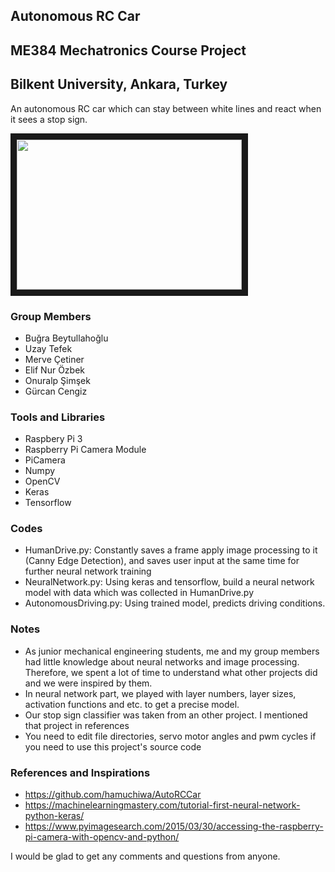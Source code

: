 ## Autonomous RC Car 
## ME384 Mechatronics Course Project
## Bilkent University, Ankara, Turkey

   An autonomous RC car which can stay between white lines and react when it sees a stop sign. 
  
  <a href="https://www.youtube.com/watch?v=-MaZoxNlZlw
" target="_blank"><img src="http://img.youtube.com/vi/-MaZoxNlZlw/0.jpg" width="360" height="240" border="10" /></a>

### Group Members
* Buğra Beytullahoğlu
* Uzay Tefek
* Merve Çetiner
* Elif Nur Özbek
* Onuralp Şimşek
* Gürcan Cengiz

### Tools and Libraries
* Raspbery Pi 3
* Raspberry Pi Camera Module
* PiCamera
* Numpy
* OpenCV
* Keras
* Tensorflow

### Codes
* HumanDrive.py: Constantly saves a frame apply image processing to it (Canny Edge Detection), and saves user input at the same time for further neural network training
* NeuralNetwork.py: Using keras and tensorflow, build a neural network model with data which was collected in HumanDrive.py
* AutonomousDriving.py: Using trained model, predicts driving conditions.

### Notes
* As junior mechanical engineering students, me and my group members had little knowledge about neural networks and image processing. Therefore, we spent a lot of
time to understand what other projects did and we were inspired by them.
* In neural network part, we played with layer numbers, layer sizes, activation functions and etc. to get a precise model.
* Our stop sign classifier was taken from an other project. I mentioned that project in references 
* You need to edit file directories, servo motor angles and pwm cycles if you need to use this project's source code

### References and Inspirations
* https://github.com/hamuchiwa/AutoRCCar
* https://machinelearningmastery.com/tutorial-first-neural-network-python-keras/
* https://www.pyimagesearch.com/2015/03/30/accessing-the-raspberry-pi-camera-with-opencv-and-python/

I would be glad to get any comments and questions from anyone.
